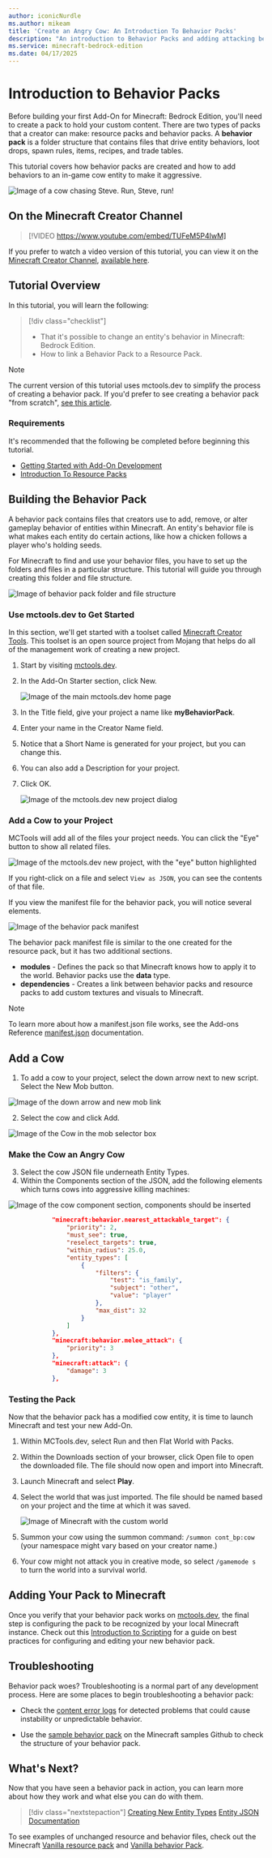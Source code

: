 ```yaml
---
author: iconicNurdle
ms.author: mikeam
title: 'Create an Angry Cow: An Introduction To Behavior Packs'
description: "An introduction to Behavior Packs and adding attacking behaviors to an in-game cow mob."
ms.service: minecraft-bedrock-edition
ms.date: 04/17/2025
---
```


# Introduction to Behavior Packs

Before building your first Add-On for Minecraft: Bedrock Edition, you'll need to create a pack to hold your custom content. There are two types of packs that a creator can make: resource packs and behavior packs. A **behavior pack** is a folder structure that contains files that drive entity behaviors, loot drops, spawn rules, items, recipes, and trade tables.

This tutorial covers how behavior packs are created and how to add behaviors to an in-game cow entity to make it aggressive.

![Image of a cow chasing Steve. Run, Steve, run!](Media/BehaviorPack/Introduction-to-Behavior-Packs.jpg)

## On the Minecraft Creator Channel

> [!VIDEO https://www.youtube.com/embed/TUFeM5P4IwM]

If you prefer to watch a video version of this tutorial, you can view it on the [Minecraft Creator Channel](https://aka.ms/mcv), [available here](https://www.youtube.com/watch?v=TUFeM5P4IwM).

## Tutorial Overview

In this tutorial, you will learn the following:

> [!div class="checklist"]
>
> - That it's possible to change an entity's behavior in Minecraft: Bedrock Edition.
> - How to link a Behavior Pack to a Resource Pack.

>[!Note]
> The current version of this tutorial uses mctools.dev to simplify the process of creating a behavior pack. If you'd prefer to see creating a behavior pack "from scratch", [see this article](./BehaviorPackFromScratch.md).


### Requirements

It's recommended that the following be completed before beginning this tutorial.

- [Getting Started with Add-On Development](GettingStarted.md)
- [Introduction To Resource Packs](ResourcePack.md)

## Building the Behavior Pack

A behavior pack contains files that creators use to add, remove, or alter gameplay behavior of entities within Minecraft. An entity's behavior file is what makes each entity do certain actions, like how a chicken follows a player who's holding seeds.

For Minecraft to find and use your behavior files, you have to set up the folders and files in a particular structure. This tutorial will guide you through creating this folder and file structure.

![Image of behavior pack folder and file structure](Media/BehaviorPack/behavior-pack-structure.png)

### Use mctools.dev to Get Started

In this section, we'll get started with a toolset called [Minecraft Creator Tools](./MCToolsOverview.md). This toolset is an open source project from Mojang that helps do all of the management work of creating a new project.

1. Start by visiting [mctools.dev](https://mctools.dev).

2. In the Add-On Starter section, click New.

   ![Image of the main mctools.dev home page](./Media/BehaviorPack/mctoolsaddonstarter.png)

3. In the Title field, give your project a name like **myBehaviorPack**.

1. Enter your name in the Creator Name field.

1. Notice that a Short Name is generated for your project, but you can change this.

1. You can also add a Description for your project.

1. Click OK.

   ![Image of the mctools.dev new project dialog](./Media/BehaviorPack/mctoolsnew.png)

### Add a Cow to your Project

MCTools will add all of the files your project needs. You can click the "Eye" button to show all related files.

![Image of the mctools.dev new project, with the "eye" button highlighted](./Media/BehaviorPack/mctoolseye.png)

If you right-click on a file and select `View as JSON`, you can see the contents of that file.

If you view the manifest file for the behavior pack, you will notice several elements.

![Image of the behavior pack manifest](./Media/BehaviorPack/mctoolsbpmanifest.png)

The behavior pack manifest file is similar to the one created for the resource pack, but it has two additional sections. 

- **modules** - Defines the pack so that Minecraft knows how to apply it to the world. Behavior packs use the **data** type.
- **dependencies** - Creates a link between behavior packs and resource packs to add custom textures and visuals to Minecraft.

> [!NOTE]
> To learn more about how a manifest.json file works, see the Add-ons Reference [manifest.json](../Reference/Content/AddonsReference/Examples/AddonManifest.md) documentation.

## Add a Cow

1. To add a cow to your project, select the down arrow next to new script. Select the New Mob button.

![Image of the down arrow and new mob link](./Media/BehaviorPack/mctoolsnewmob.png)

2. Select the cow and click Add.

![Image of the Cow in the mob selector box](./Media/BehaviorPack/mctoolscow.png)

### Make the Cow an Angry Cow

3. Select the cow JSON file underneath Entity Types.
4. Within the Components section of the JSON, add the following elements which turns cows into aggressive killing machines:

![Image of the cow component section, components should be inserted](./Media/BehaviorPack/mctoolsaddcomponents.png)

```json
            "minecraft:behavior.nearest_attackable_target": {
                "priority": 2,
                "must_see": true,
                "reselect_targets": true,
                "within_radius": 25.0,
                "entity_types": [
                    {
                        "filters": {
                            "test": "is_family",
                            "subject": "other",
                            "value": "player"
                        },
                        "max_dist": 32
                    }
                ]
            },
            "minecraft:behavior.melee_attack": {
                "priority": 3
            },
            "minecraft:attack": {
                "damage": 3
            },
```

### Testing the Pack

Now that the behavior pack has a modified cow entity, it is time to launch Minecraft and test your new Add-On. 

1. Within MCTools.dev, select Run and then Flat World with Packs.

2. Within the Downloads section of your browser, click Open file to open the downloaded file. The file should now open and import into Minecraft.

1. Launch Minecraft and select **Play**.

1. Select the world that was just imported. The file should be named based on your project and the time at which it was saved.

   ![Image of Minecraft with the custom world](Media/BehaviorPack/mctoolsmcopenworld.png)

1. Summon your cow using the summon command: `/summon cont_bp:cow` (your namespace might vary based on your creator name.)
1. Your cow might not attack you in creative mode, so select `/gamemode s` to turn the world into a survival world.

## Adding Your Pack to Minecraft

Once you verify that your behavior pack works on [mctools.dev](https://mctools.dev), the final step is configuring the pack to be recognized by your local Minecraft instance. Check out this [Introduction to Scripting](../Documents/ScriptingIntroduction.md) for a guide on best practices for configuring and editing your new behavior pack.

## Troubleshooting

Behavior pack woes? Troubleshooting is a normal part of any development process. Here are some places to begin troubleshooting a behavior pack:

- Check the [content error logs](../Documents/ContentErrorLog.md) for detected problems that could cause instability or unpredictable behavior.

- Use the [sample behavior pack](https://github.com/microsoft/minecraft-samples/tree/main/behavior_pack_sample) on the Minecraft samples Github to check the structure of your behavior pack.


## What's Next?

Now that you have seen a behavior pack in action, you can learn more about how they work and what else you can do with them.

> [!div class="nextstepaction"]
> [Creating New Entity Types](introductiontoaddentity.md)
> [Entity JSON Documentation](../Reference/Content/EntityReference/index.yml)

To see examples of unchanged resource and behavior files, check out the Minecraft [Vanilla resource pack](https://aka.ms/resourcepacktemplate) and [Vanilla behavior Pack](https://aka.ms/behaviorpacktemplate).
